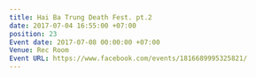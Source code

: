 ```yaml
---
title: Hai Ba Trung Death Fest. pt.2
date: 2017-07-04 16:55:00 +07:00
position: 23
Event date: 2017-07-08 00:00:00 +07:00
Venue: Rec Room
Event URL: https://www.facebook.com/events/1816689995325821/
---
```


